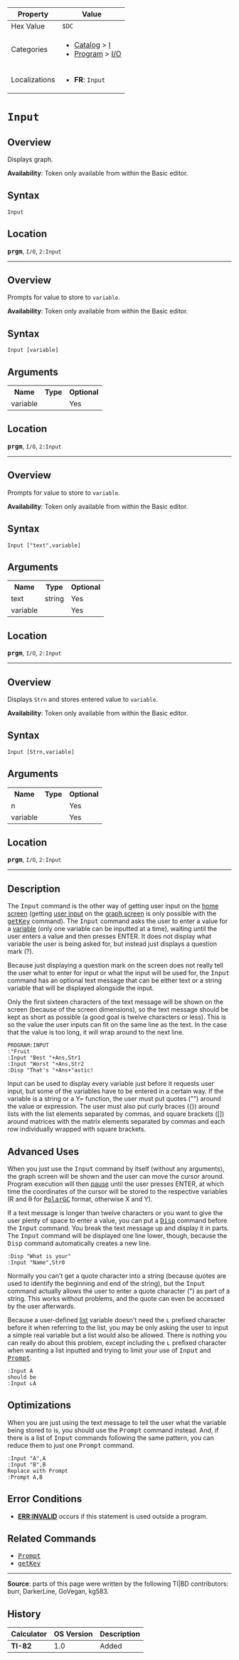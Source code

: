 | Property      | Value |
|---------------|-------|
| Hex Value     | `$DC`|
| Categories    | <ul><li>[Catalog](<../categories/Catalog.md>) > [I](<../categories/Catalog.md#I>)</li><li>[Program](<../categories/Program.md>) > [I/O](<../categories/Program.md#I/O>)</li></ul> |
| Localizations | <ul><li><b>FR</b>: `Input `</li></ul> |

# `Input `

## Overview
Displays graph.


<b>Availability</b>: Token only available from within the Basic editor.

## Syntax
`Input`

## Location
<tt><kbd><b>prgm</b></kbd></tt>, `I/O`, `2:Input`
<hr>

## Overview
Prompts for value to store to `variable`.


<b>Availability</b>: Token only available from within the Basic editor.

## Syntax
`Input [variable]`

## Arguments
<table>
<tr><th>Name</th><th>Type</th><th>Optional</th></tr>

<tr><td>variable</td><td></td><td>Yes</td></tr>

</table>

## Location
<tt><kbd><b>prgm</b></kbd></tt>, `I/O`, `2:Input`
<hr>

## Overview
Prompts for value to store to `variable`.


<b>Availability</b>: Token only available from within the Basic editor.

## Syntax
`Input ["text",variable]`

## Arguments
<table>
<tr><th>Name</th><th>Type</th><th>Optional</th></tr>

<tr><td>text</td><td>string</td><td>Yes</td></tr>

<tr><td>variable</td><td></td><td>Yes</td></tr>

</table>

## Location
<tt><kbd><b>prgm</b></kbd></tt>, `I/O`, `2:Input`
<hr>

## Overview
Displays `Strn` and stores entered value to `variable`.


<b>Availability</b>: Token only available from within the Basic editor.

## Syntax
`Input [Strn,variable]`

## Arguments
<table>
<tr><th>Name</th><th>Type</th><th>Optional</th></tr>

<tr><td>n</td><td></td><td>Yes</td></tr>

<tr><td>variable</td><td></td><td>Yes</td></tr>

</table>

## Location
<tt><kbd><b>prgm</b></kbd></tt>, `I/O`, `2:Input`
<hr>

## Description

The <tt>Input</tt> command is the other way of getting user input on the [home screen](homescreen) (getting [user input](userinput) on the [graph screen](graphscreen) is only possible with the <tt><a href="getKey.md">getKey</a></tt> command). The <tt>Input</tt> command asks the user to enter a value for a [variable](variables) (only one variable can be inputted at a time), waiting until the user enters a value and then presses ENTER. It does not display what variable the user is being asked for, but instead just displays a question mark (?).

Because just displaying a question mark on the screen does not really tell the user what to enter for input or what the input will be used for, the <tt>Input</tt> command has an optional text message that can be either text or a string variable that will be displayed alongside the input.

Only the first sixteen characters of the text message will be shown on the screen (because of the screen dimensions), so the text message should be kept as short as possible (a good goal is twelve characters or less). This is so the value the user inputs can fit on the same line as the text. In the case that the value is too long, it will wrap around to the next line.

```ti-basic
PROGRAM:INPUT
:"Fruit
:Input "Best "+Ans,Str1
:Input "Worst "+Ans,Str2
:Disp "That's "+Ans+"astic!
```

Input can be used to display every variable just before it requests user input, but some of the variables have to be entered in a certain way. If the variable is a string or a Y= function, the user must put quotes ("") around the value or expression. The user must also put curly braces ({}) around lists with the list elements separated by commas, and square brackets ([]) around matrices with the matrix elements separated by commas and each row individually wrapped with square brackets.

## Advanced Uses

When you just use the <tt>Input</tt> command by itself (without any arguments), the graph screen will be shown and the user can move the cursor around. Program execution will then [pause](pause.md) until the user presses ENTER, at which time the coordinates of the cursor will be stored to the respective variables (R and θ for <tt><a href="PolarGC.md">PolarGC</a></tt> format, otherwise X and Y).

If a text message is longer than twelve characters or you want to give the user plenty of space to enter a value, you can put a <tt><a href="Disp.md">Disp</a></tt> command before the <tt>Input</tt> command. You break the text message up and display it in parts. The <tt>Input</tt> command will be displayed one line lower, though, because the <tt>Disp</tt> command automatically creates a new line.

```ti-basic
:Disp "What is your"
:Input "Name",Str0
```

Normally you can't get a quote character into a string (because quotes are used to identify the beginning and end of the string), but the <tt>Input</tt> command actually allows the user to enter a quote character (") as part of a string. This works without problems, and the quote can even be accessed by the user afterwards.

Because a user-defined [list](lists) variable doesn't need the <tt>ʟ</tt> prefixed character before it when referring to the list, you may be only asking the user to input a simple real variable but a list would also be allowed. There is nothing you can really do about this problem, except including the <tt>ʟ</tt> prefixed character when wanting a list inputted and trying to limit your use of <tt>Input</tt> and <tt><a href="Prompt.md">Prompt</a></tt>.

```ti-basic
:Input A
should be
:Input ʟA
```

## Optimizations

When you are just using the text message to tell the user what the variable being stored to is, you should use the <tt>Prompt</tt> command instead. And, if there is a list of <tt>Input</tt> commands following the same pattern, you can reduce them to just one <tt>Prompt</tt> command.

```ti-basic
:Input "A",A
:Input "B",B
Replace with Prompt
:Prompt A,B
```

## Error Conditions

*   **[ERR:INVALID](errors#invalid)** occurs if this statement is used outside a program.

## Related Commands

*   <tt><a href="Prompt.md">Prompt</a></tt>
*   <tt><a href="getKey.md">getKey</a></tt>

* * *

**Source**: parts of this page were written by the following TI|BD contributors: burr, DarkerLine, GoVegan, kg583.

## History
| Calculator | OS Version | Description |
|------------|------------|-------------|
| <b>TI-82</b> | 1.0 | Added |


